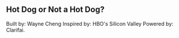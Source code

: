 ## Hot Dog or Not a Hot Dog?
Built by: Wayne Cheng
Inspired by: HBO's Silicon Valley
Powered by: Clarifai.